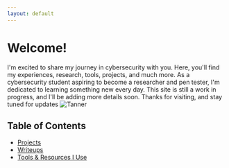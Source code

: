 ```yaml
---
layout: default
---
```

# **Welcome!**

I'm excited to share my journey in cybersecurity with you. Here, you'll find my experiences, research, tools, projects, and much more. As a cybersecurity student aspiring to become a researcher and pen tester, I'm dedicated to learning something new every day. This site is still a work in progress, and I'll be adding more details soon. Thanks for visiting, and stay tuned for updates
![Tanner](https://i.pinimg.com/474x/eb/86/a0/eb86a0c774e0170d2ffd03db7213641d.jpg)
## Table of Contents
* [Projects](./projects.html)
* [Writeups](./writeups.html)
* [Tools & Resources I Use](./tools.html)
  
